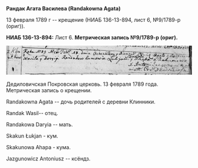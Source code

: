 **Рандак Агата Василева (Randakowna Agata)**

13 февраля 1789 г -- крещение (НИАБ 136-13-894, лист 6, №9/1789-р
(ориг)).

**НИАБ 136-13-894:** Лист 6. **Метрическая запись №9/1789-р (ориг).**

![](./media/75e556d09fa9dadc8cac1b51b5a4eba47f3db1a5.png)

Дедиловичская Покровская церковь. 13 февраля 1789 года. Метрическая
запись о крещении.

Randakowna Agata -- дочь родителей с деревни Клинники.

Randak Wasil-- отец.

Randakowa Daryia -- мать.

Skakun Łukjan - кум.

Skakunowa Ahapa - кума.

Jazgunowicz Antoniusz -- ксёндз.

